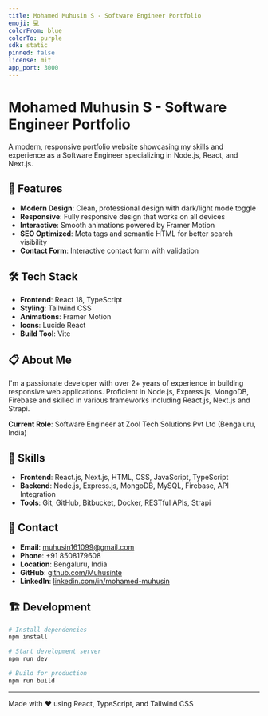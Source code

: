 ```yaml
---
title: Mohamed Muhusin S - Software Engineer Portfolio
emoji: 💻
colorFrom: blue
colorTo: purple
sdk: static
pinned: false
license: mit
app_port: 3000
---
```


# Mohamed Muhusin S - Software Engineer Portfolio

A modern, responsive portfolio website showcasing my skills and experience as a Software Engineer specializing in Node.js, React, and Next.js.

## 🚀 Features

- **Modern Design**: Clean, professional design with dark/light mode toggle
- **Responsive**: Fully responsive design that works on all devices
- **Interactive**: Smooth animations powered by Framer Motion
- **SEO Optimized**: Meta tags and semantic HTML for better search visibility
- **Contact Form**: Interactive contact form with validation

## 🛠️ Tech Stack

- **Frontend**: React 18, TypeScript
- **Styling**: Tailwind CSS
- **Animations**: Framer Motion
- **Icons**: Lucide React
- **Build Tool**: Vite

## 📋 About Me

I'm a passionate developer with over 2+ years of experience in building responsive web applications. Proficient in Node.js, Express.js, MongoDB, Firebase and skilled in various frameworks including React.js, Next.js and Strapi.

**Current Role**: Software Engineer at Zool Tech Solutions Pvt Ltd (Bengaluru, India)

## 🎯 Skills

- **Frontend**: React.js, Next.js, HTML, CSS, JavaScript, TypeScript
- **Backend**: Node.js, Express.js, MongoDB, MySQL, Firebase, API Integration
- **Tools**: Git, GitHub, Bitbucket, Docker, RESTful APIs, Strapi

## 📱 Contact

- **Email**: muhusin161099@gmail.com
- **Phone**: +91 8508179608
- **Location**: Bengaluru, India
- **GitHub**: [github.com/Muhusinte](https://github.com/Muhusinte)
- **LinkedIn**: [linkedin.com/in/mohamed-muhusin](https://www.linkedin.com/in/mohamed-muhusin)

## 🏗️ Development

```bash
# Install dependencies
npm install

# Start development server
npm run dev

# Build for production
npm run build
```

---

Made with ❤️ using React, TypeScript, and Tailwind CSS